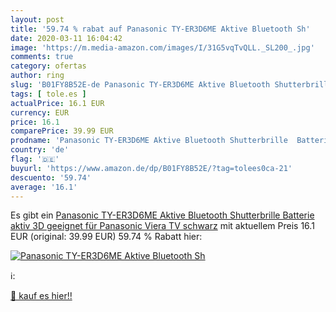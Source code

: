 ```yaml
---
layout: post
title: '59.74 % rabat auf Panasonic TY-ER3D6ME Aktive Bluetooth Sh'
date: 2020-03-11 16:04:42
image: 'https://m.media-amazon.com/images/I/31G5vqTvQLL._SL200_.jpg'
comments: true
category: ofertas
author: ring
slug: 'B01FY8B52E-de Panasonic TY-ER3D6ME Aktive Bluetooth Shutterbrille...'
tags: [ tole.es ]
actualPrice: 16.1 EUR
currency: EUR
price: 16.1
comparePrice: 39.99 EUR
prodname: 'Panasonic TY-ER3D6ME Aktive Bluetooth Shutterbrille  Batterie  aktiv 3D  geeignet für Panasonic Viera TV  schwarz'
country: 'de'
flag: '🇩🇪'
buyurl: 'https://www.amazon.de/dp/B01FY8B52E/?tag=tolees0ca-21'
descuento: '59.74'
average: '16.1'
---
```


Es gibt ein [Panasonic TY-ER3D6ME Aktive Bluetooth Shutterbrille  Batterie  aktiv 3D  geeignet für Panasonic Viera TV  schwarz](https://www.amazon.de/dp/B01FY8B52E/?tag=tolees0ca-21) mit aktuellem Preis 16.1 EUR (original: 39.99 EUR) 59.74 % Rabatt hier:

[![Panasonic TY-ER3D6ME Aktive Bluetooth Sh](https://m.media-amazon.com/images/I/31G5vqTvQLL._SL200_.jpg)](https://www.amazon.de/dp/B01FY8B52E/?tag=tolees0ca-21)

ℹ️:


[🛒 kauf es hier!!](https://www.amazon.de/dp/B01FY8B52E/?tag=tolees0ca-21)

